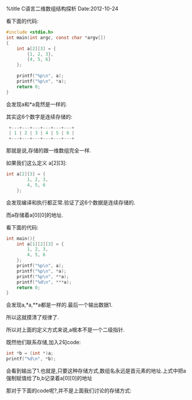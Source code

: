 %title C语言二维数组结构探析
Date:2012-10-24

看下面的代码:

```c
#include <stdio.h>
int main(int argc, const char *argv[])
{
	int a[2][3] = {
		{1, 2, 3}, 
		{4, 5, 6}
	}; 
	
	printf("%p\n", a);
	printf("%p\n", *a);
	return 0;
}
```

会发现a和\*a竟然是一样的.

其实这6个数字是连续存储的:

```c
 +---+---+---+---+---+---+
 | 1 | 2 | 3 | 4 | 5 | 6 |
 +---+---+---+---+---+---+
```

那就是说,存储的跟一维数组完全一样.

如果我们这么定义 a[2][3]:
```c
int a[2][3] = {
        1, 2, 3,
        4, 5, 6
    };
```

会发现编译和执行都正常.验证了这6个数据是连续存储的.

而a存储着a[0][0]的地址.

看下面的代码:

```c
int main(){
    int a[1][2][3] = {
        1, 2, 3,
        4, 5, 6
    };
	printf("%p\n", a);
	printf("%p\n", *a);
	printf("%p\n", **a);
	printf("%d\n", ***a);
    return 0;                                                             
}
```
会发现a,\*a,\*\*a都是一样的.最后一个输出数据1.

所以这就摸清了规律了.

所以对上面的定义方式来说,a根本不是一个二级指针.

既然他们联系存储,加入2句code:

```c
int *b = (int *)a; 
printf("%d\n", *b); 
```
会看到输出了1.也就是,只要这种存储方式,数组名永远是首元素的地址.上式中把a强制赋值给了b,b记录着a[0][0]的地址

那对于下面的code呢?,并不是上面我们讨论的存储方式:


